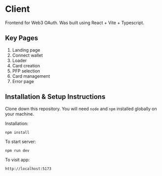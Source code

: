 # Client

Frontend for Web3 OAuth. Was built using React + Vite + Typescript.

## Key Pages

1.  Landing page
2.  Connect wallet
3.  Loader
4.  Card creation
5.  PFP selection
6.  Card management
7.  Error page

## Installation & Setup Instructions

Clone down this repository. You will need `node` and `npm` installed globally on your machine.

Installation:

    npm install

To start server:

    npm run dev

To visit app:

    http://localhost:5173
